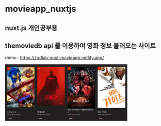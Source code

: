 # movieapp_nuxtjs

## nuxt.js 개인공부용
## themoviedb api 를 이용하여 영화 정보 불러오는 사이트 

demo : https://zodlab-nuxt-movieapp.netlify.app/

<img src="https://github.com/kimjihun-dev/movieapp_nuxtjs/blob/master/nuxt-movie-app.jpg" width="80%" />
